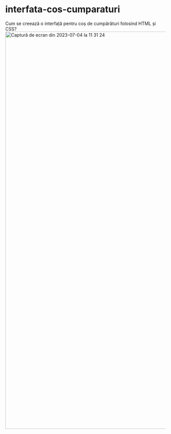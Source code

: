 # interfata-cos-cumparaturi
Cum se creează o interfață pentru coș de cumpărături folosind HTML și CSS?
<img width="1248" alt="Captură de ecran din 2023-07-04 la 11 31 24" src="https://github.com/TheTechology/interfata-cos-cumparaturi/assets/110493446/e16d89c9-5459-4247-ae15-92c87eea1b0c">

